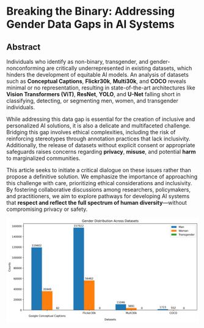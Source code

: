 # Breaking the Binary: Addressing Gender Data Gaps in AI Systems

## Abstract

Individuals who identify as non-binary, transgender, and gender-nonconforming are critically underrepresented in existing datasets, which hinders the development of equitable AI models. An analysis of datasets such as **Conceptual Captions**, **Flickr30k**, **Multi30k**, and **COCO** reveals minimal or no representation, resulting in state-of-the-art architectures like **Vision Transformers (ViT)**, **ResNet**, **YOLO**, and **U-Net** falling short in classifying, detecting, or segmenting men, women, and transgender individuals.

While addressing this data gap is essential for the creation of inclusive and personalized AI solutions, it is also a delicate and multifaceted challenge. Bridging this gap involves ethical complexities, including the risk of reinforcing stereotypes through annotation practices that lack inclusivity. Additionally, the release of datasets without explicit consent or appropriate safeguards raises concerns regarding **privacy**, **misuse**, and potential **harm** to marginalized communities.

This article seeks to initiate a critical dialogue on these issues rather than propose a definitive solution. We emphasize the importance of approaching this challenge with care, prioritizing ethical considerations and inclusivity. By fostering collaborative discussions among researchers, policymakers, and practitioners, we aim to explore pathways for developing AI systems that **respect and reflect the full spectrum of human diversity**—without compromising privacy or safety.

![Gender Distribution Chart](https://raw.githubusercontent.com/pallabm22/Breaking-the-Binary-Addressing-Gender-Data-Gaps-in-AI-Systems/main/Preprint/gender_distribution_chart_.png)
